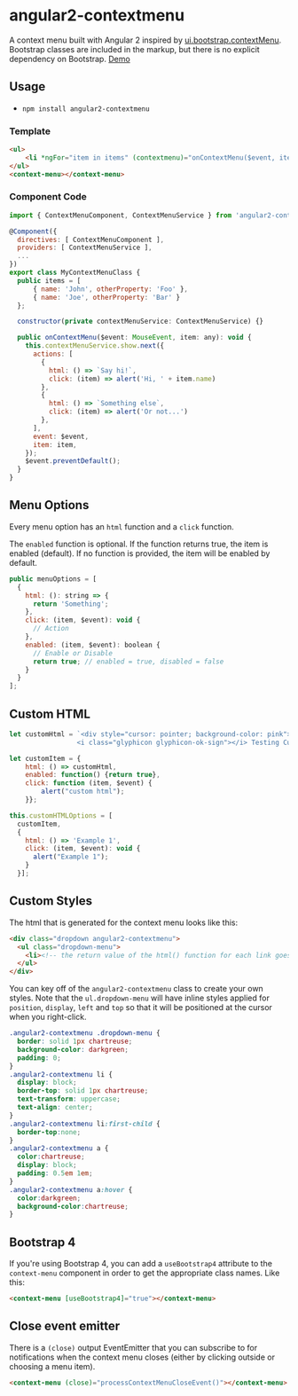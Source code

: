# angular2-contextmenu

A context menu built with Angular 2 inspired by [ui.bootstrap.contextMenu](https://github.com/Templarian/ui.bootstrap.contextMenu).  Bootstrap classes are included in the markup, but there is no explicit dependency on Bootstrap. [Demo](http://plnkr.co/edit/wpJXpEh4zNZ4uCxTURx2?p=preview)

## Usage

- `npm install angular2-contextmenu`

### Template

```html
<ul>
    <li *ngFor="item in items" (contextmenu)="onContextMenu($event, item)">Right Click: {{item.name}}</li>
</ul>
<context-menu></context-menu>
```

### Component Code

```js
import { ContextMenuComponent, ContextMenuService } from 'angular2-contextmenu';

@Component({
  directives: [ ContextMenuComponent ],
  providers: [ ContextMenuService ],
  ...
})
export class MyContextMenuClass {
  public items = [
      { name: 'John', otherProperty: 'Foo' },
      { name: 'Joe', otherProperty: 'Bar' }
  };

  constructor(private contextMenuService: ContextMenuService) {}

  public onContextMenu($event: MouseEvent, item: any): void {
    this.contextMenuService.show.next({
      actions: [
        {
          html: () => `Say hi!`,
          click: (item) => alert('Hi, ' + item.name)
        },
        {
          html: () => `Something else`,
          click: (item) => alert('Or not...')
        },
      ],
      event: $event,
      item: item,
    });
    $event.preventDefault();
  }
}
```

## Menu Options

Every menu option has an `html` function and a `click` function.

The `enabled` function is optional.  If the function returns true, the item is enabled (default). If no function is provided, the item will be enabled by default.

```js
public menuOptions = [
  {
    html: (): string => {
      return 'Something';
    },
    click: (item, $event): void {
      // Action
    },
    enabled: (item, $event): boolean {
      // Enable or Disable
      return true; // enabled = true, disabled = false
    }
  }
];
```


## Custom HTML

```js
let customHtml = `<div style="cursor: pointer; background-color: pink">
                 <i class="glyphicon glyphicon-ok-sign"></i> Testing Custom </div>`;

let customItem = {
    html: () => customHtml,
    enabled: function() {return true},
    click: function (item, $event) {
        alert("custom html");
    }};

this.customHTMLOptions = [
  customItem,
  {
    html: () => 'Example 1',
    click: (item, $event): void {
      alert("Example 1");
    }
  }];
```

## Custom Styles

The html that is generated for the context menu looks like this:

```html
<div class="dropdown angular2-contextmenu">
  <ul class="dropdown-menu">
    <li><!-- the return value of the html() function for each link goes here --></li>
  </ul>
</div>
```

You can key off of the `angular2-contextmenu` class to create your own styles.  Note that the `ul.dropdown-menu` will have inline styles applied for `position`, `display`, `left` and `top` so that it will be positioned at the cursor when you right-click.

```css
.angular2-contextmenu .dropdown-menu {
  border: solid 1px chartreuse;
  background-color: darkgreen;
  padding: 0;
}
.angular2-contextmenu li {
  display: block;
  border-top: solid 1px chartreuse;
  text-transform: uppercase;
  text-align: center;
}
.angular2-contextmenu li:first-child {
  border-top:none;
}
.angular2-contextmenu a {
  color:chartreuse;
  display: block;
  padding: 0.5em 1em;
}
.angular2-contextmenu a:hover {
  color:darkgreen;
  background-color:chartreuse;
}
```

## Bootstrap 4

If you're using Bootstrap 4, you can add a `useBootstrap4` attribute to the `context-menu` component in order to get the appropriate class names.  Like this:

```html
<context-menu [useBootstrap4]="true"></context-menu>
```

## Close event emitter

There is a `(close)` output EventEmitter that you can subscribe to for notifications when the context menu closes (either by clicking outside or choosing a menu item).

```html
<context-menu (close)="processContextMenuCloseEvent()"></context-menu>
```

